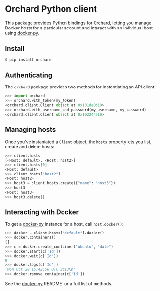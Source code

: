 Orchard Python client
=====================

This package provides Python bindings for [Orchard], letting you manage Docker hosts for a particular account and interact with an individual host using [docker-py].

Install
-------

```bash
$ pip install orchard
```

Authenticating
--------------

The `orchard` package provides two methods for instantiating an API client:

```python
>>> import orchard
>>> orchard.with_token(my_token)
<orchard.client.Client object at 0x101de0d10>
>>> orchard.with_username_and_password(my_username, my_password)
<orchard.client.Client object at 0x102244e10>
```

Managing hosts
--------------

Once you've instaniated a `Client` object, the `hosts` property lets you list, create and delete hosts:

```python
>>> client.hosts
[<Host: default>, <Host: host2>]
>>> client.hosts[0]
<Host: default>
>>> client.hosts["host2"]
<Host: host2>
>>> host3 = client.hosts.create({"name": "host3"})
>>> host3
<Host: host3>
>>> host3.delete()
```

Interacting with Docker
-----------------------

To get a [docker-py] instance for a host, call `host.docker()`:

```python
>>> docker = client.hosts["default"].docker()
>>> docker.containers()
[]
>>> c = docker.create_container("ubuntu", "date")
>>> docker.start(c['Id'])
>>> docker.wait(c['Id'])
0
>>> docker.logs(c['Id'])
'Mon Oct 28 15:42:56 UTC 2013\n'
>>> docker.remove_container(c['Id'])
```

See the [docker-py] README for a full list of methods.

[Orchard]: https://orchardup.com
[docker-py]: https://github.com/dotcloud/docker-py
[CLI docs]: https://orchardup.com/docs/cli
[Orchard API docs]: https://orchardup.com/docs/api
